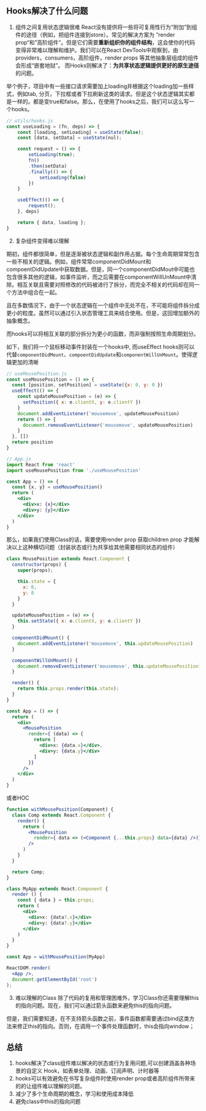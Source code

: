 ## Hooks解决了什么问题

1. 组件之间复用状态逻辑很难
React没有提供将一些将可复用性行为“附加”到组件的途径（例如，把组件连接到store）。常见的解决方案为 ”render prop“和”高阶组件“。但是它们需要**重新组织你的组件结构**，这会使你的代码变得非常难以理解和维护。我们可以在React DevTools中观察到，由 providers，consumers，高阶组件，render props 等其他抽象层组成的组件会形成“嵌套地狱”。
而Hooks则解决了：**为共享状态逻辑提供更好的原生途径**的问题。

举个例子，项目中有一些接口请求需要加上loading并根据这个loading加一些样式，例如tab, 分页，下拉框或者下拉刷新这类的请求。但是这个状态逻辑其实都是一样的。都是变true和false。那么，在使用了hooks之后，我们可以这么写一个hooks。
```jsx
// utils/hooks.js
const useLoading = (fn, deps) => {
    const [loading, setLoading] = useState(false);
    const [data, setData] = useState(nul);

    const request = () => {
        setLoading(true);
        fn()
        .then(setData)
        .finally(() => {
            setLoading(false)
        })
    }

    useEffect(() => {
        request();
    }, deps)

    return { data, loading };
}

```


2. 复杂组件变得难以理解

期初，组件都很简单，但是逐渐被状态逻辑和副作用占据。每个生命周期常常包含一些不相关的逻辑。例如，组件常常componentDidMount和compoentDidUpdate中获取数据。但是，同一个componentDidMout中可能也包含很多其他的逻辑，如事件监听，而之后需要在componentWillUnMount中清除。相互关联且需要对照修改的代码被进行了拆分，而完全不相关的代码却在同一个方法中组合在一起。

且在多数情况下，由于一个状态逻辑在一个组件中无处不在，不可能将组件拆分成更小的粒度。虽然可以通过引入状态管理工具来结合使用。但是，这回增加额外的抽象概念。

而hooks可以将相互关联的部分拆分为更小的函数，而非强制按照生命周期划分。

如下，我们将一个鼠标移动事件封装在一个hooks中, 而useEffect hooks则可以代替`componentDidMount`、`compoentDidUpdate`和`componentWillUnMount`。使得逻辑更加的清晰
```jsx
// useMousePosition.js
const useMousePosition = () => {
  const [position, setPosition] = useState({x: 0, y: 0 })
  useEffect(() => {
    const updateMousePosition = (e) => {
      setPosition({ x: e.clientX, y: e.clientY })
    }
    document.addEventListener('mousemove', updateMousePosition)
    return () => {
      document.removeEventListener('mousemove', updateMousePosition)
    }
  }, [])
  return position
}

// App.js
import React from 'react'
import useMousePosition from './useMousePosition'

const App = () => {
  const {x, y} = useMousePosition()
  return (
    <div>
      <div>x: {x}</div>
      <div>y: {y}</div>
    </div>
  )
}
```

那么，如果我们使用Class的话，需要使用render prop 获取children prop 才能解决以上这种横切问题（封装状态或行为共享给其他需要相同状态的组件）
```jsx
class MousePosition extends React.Component {
  constructor(props) {
    super(props);

    this.state = {
      x: 0,
      y: 0
    }
  }

  updateMousePosition = (e) => {
    this.setState({ x: e.clientX, y: e.clientY })
  }

  componentDidMount() {
    document.addEventListener('mousemove', this.updateMousePosition)
  }

  componentWillUnMount() {
    document.removeEventListener('mousemove', this.updateMousePosition)
  }

  render() {
    return this.props.render(this.state);
  }
}

const App = () => {
  return (
    <div>
      <MousePosition 
        render={ (data) => {
          return [
            <div>x: {data.x}</div>,
            <div>y: {data.y}</div>
          ]
        }}
      />
    </div>
  )
}
```

或者HOC
```jsx
function withMousePosition(Component) {
  class Comp extends React.Component {
    render() {
      return (
        <MousePosition 
          render={ data => (<Component {...this.props} data={data} />)}
        />
      )
    }
  }

  return Comp;
}

class MyApp extends React.Component {
  render () {
    const { data } = this.props;
    return (
      <div>
        <div>x: {data?.x}</div>
        <div>y: {data?.y}</div>
      </div>
    )
  }
}

const App = withMousePosition(MyApp)

ReactDOM.render(
  <App />,
  document.getElementById('root')
);
```

3. 难以理解的Class
除了代码的复用和管理困难外，学习Class你还需要理解this的指向问题。现在，我们可以通过箭头函数来避免this的指向问题。

但是，我们需要知道，在不支持箭头函数之前，事件函数都需要通过bind这类方法来修正this的指向。否则，在调用一个事件处理函数时，this会指向window；


## 总结

1. hooks解决了class组件难以解决的状态或行为复用问题,可以创建涵盖各种场景的自定义 Hook，如表单处理、动画、订阅声明、计时器等
2. hooks可以有效避免在书写复杂组件时使用render prop或者高阶组件所带来的的让组件难以理解的问题。
3. 减少了多个生命周期的概念，学习和使用成本降低
4. 避免class中this的指向问题